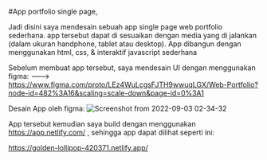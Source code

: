 #App portfolio single page, 

Jadi disini saya mendesain sebuah app single page web portfolio sederhana. app tersebut dapat di sesuaikan dengan media yang di jalankan (dalam ukuran handphone, tablet atau desktop). App dibangun dengan menggunakan html, css, & interaktif javascript sederhana

Sebelum membuat app tersebut, saya mendesain UI dengan menggunakan figma: 
 ---> https://www.figma.com/proto/LEz4WuLcgsFJTH9wwuqLGX/Web-Portfolio?node-id=482%3A16&scaling=scale-down&page-id=0%3A1
 
  Desain App oleh figma:
![Screenshot from 2022-09-03 02-34-32](https://user-images.githubusercontent.com/55346618/188207710-aa4b6092-95a5-428c-8e94-0e275e82fbc3.png)

App tersebut kemudian saya build dengan menggunakan https://app.netlify.com/ , sehingga app dapat dilihat seperti ini:

https://golden-lollipop-420371.netlify.app/
